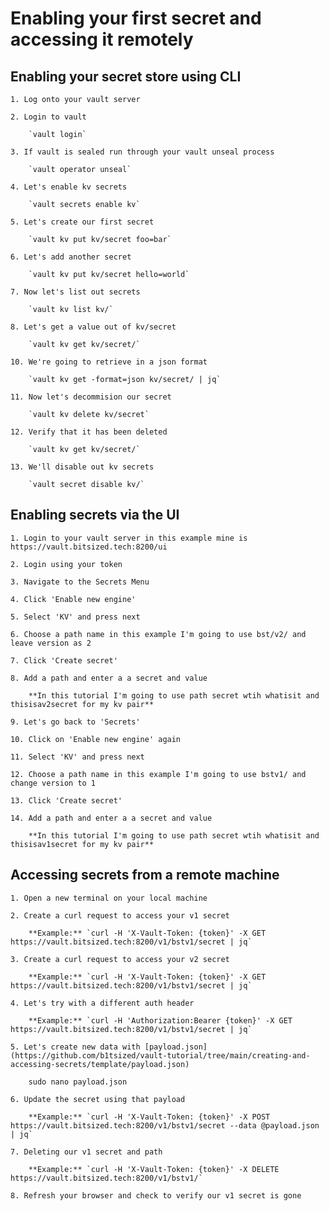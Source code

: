# Enabling your first secret and accessing it remotely


## Enabling your secret store using CLI

	1. Log onto your vault server

	2. Login to vault

		`vault login`

	3. If vault is sealed run through your vault unseal process

		`vault operator unseal`

	4. Let's enable kv secrets

		`vault secrets enable kv`

	5. Let's create our first secret

		`vault kv put kv/secret foo=bar`

	6. Let's add another secret

		`vault kv put kv/secret hello=world`

	7. Now let's list out secrets

		`vault kv list kv/`

	8. Let's get a value out of kv/secret

		`vault kv get kv/secret/`

	10. We're going to retrieve in a json format

		`vault kv get -format=json kv/secret/ | jq`

	11. Now let's decommision our secret

		`vault kv delete kv/secret`

	12. Verify that it has been deleted

		`vault kv get kv/secret/`

	13. We'll disable out kv secrets

		`vault secret disable kv/`

## Enabling secrets via the UI

	1. Login to your vault server in this example mine is https://vault.bitsized.tech:8200/ui

	2. Login using your token

	3. Navigate to the Secrets Menu

	4. Click 'Enable new engine'

	5. Select 'KV' and press next

	6. Choose a path name in this example I'm going to use bst/v2/ and leave version as 2

	7. Click 'Create secret'

	8. Add a path and enter a a secret and value

		**In this tutorial I'm going to use path secret wtih whatisit and thisisav2secret for my kv pair**

	9. Let's go back to 'Secrets'

	10. Click on 'Enable new engine' again

	11. Select 'KV' and press next

	12. Choose a path name in this example I'm going to use bstv1/ and change version to 1

	13. Click 'Create secret'

	14. Add a path and enter a a secret and value

		**In this tutorial I'm going to use path secret wtih whatisit and thisisav1secret for my kv pair**

## Accessing secrets from a remote machine

	1. Open a new terminal on your local machine

	2. Create a curl request to access your v1 secret

		**Example:** `curl -H 'X-Vault-Token: {token}' -X GET https://vault.bitsized.tech:8200/v1/bstv1/secret | jq`

	3. Create a curl request to access your v2 secret

		**Example:** `curl -H 'X-Vault-Token: {token}' -X GET https://vault.bitsized.tech:8200/v1/bstv1/secret | jq`

	4. Let's try with a different auth header

		**Example:** `curl -H 'Authorization:Bearer {token}' -X GET https://vault.bitsized.tech:8200/v1/bstv1/secret | jq`

	5. Let's create new data with [payload.json](https://github.com/b1tsized/vault-tutorial/tree/main/creating-and-accessing-secrets/template/payload.json)

		sudo nano payload.json

	6. Update the secret using that payload

		**Example:** `curl -H 'X-Vault-Token: {token}' -X POST https://vault.bitsized.tech:8200/v1/bstv1/secret --data @payload.json | jq`

	7. Deleting our v1 secret and path

		**Example:** `curl -H 'X-Vault-Token: {token}' -X DELETE https://vault.bitsized.tech:8200/v1/bstv1/`

	8. Refresh your browser and check to verify our v1 secret is gone